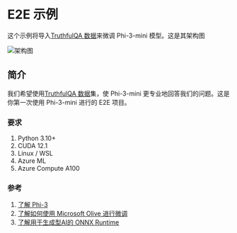 # E2E 示例

这个示例将导入[TruthfulQA 数据](https://github.com/sylinrl/TruthfulQA/blob/main/TruthfulQA.csv)来微调 Phi-3-mini 模型。这是其架构图

![架构图](../../../../imgs/06/e2e/arch.png)

## 简介

我们希望使用[TruthfulQA 数据](https://github.com/sylinrl/TruthfulQA/blob/main/TruthfulQA.csv)集，使 Phi-3-mini 更专业地回答我们的问题。这是你第一次使用 Phi-3-mini 进行的 E2E 项目。

### 要求

1. Python 3.10+
2. CUDA 12.1
3. Linux / WSL
4. Azure ML
5. Azure Compute A100

### 参考

1. [了解 Phi-3](../01.Introduce/Phi3Family.md)
2. [了解如何使用 Microsoft Olive 进行微调](../04.Fine-tuning/FineTuning_MicrosotOlive.md)
3. [了解用于生成型AI的 ONNX Runtime](https://github.com/microsoft/onnxruntime-genai)